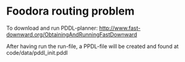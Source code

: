 # Foodora routing problem

To download and run PDDL-planner: http://www.fast-downward.org/ObtainingAndRunningFastDownward

After having run the run-file, a PPDL-file will be created and found at code/data/pddl_init.pddl


